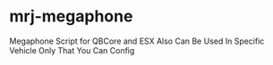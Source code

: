 # mrj-megaphone
Megaphone Script for QBCore and ESX Also Can Be Used In Specific Vehicle Only That You Can Config
